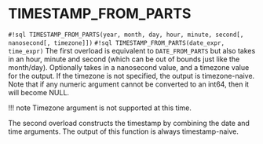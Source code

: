 # TIMESTAMP_FROM_PARTS


`#!sql TIMESTAMP_FROM_PARTS(year, month, day, hour, minute, second[, nanosecond[, timezone]])`
`#!sql TIMESTAMP_FROM_PARTS(date_expr, time_expr)`
The first overload is equivalent to `DATE_FROM_PARTS` but also takes in an
hour, minute and second (which can be out of bounds just like the
month/day). Optionally takes in a nanosecond value, and a timezone value
for the output. If the timezone is not specified, the output is
timezone-naive. Note that if any numeric argument cannot be converted to
an int64, then it will become NULL.

!!! note
    Timezone argument is not supported at this time.

The second overload constructs the timestamp by combining the date and time
arguments. The output of this function is always timestamp-naive.


